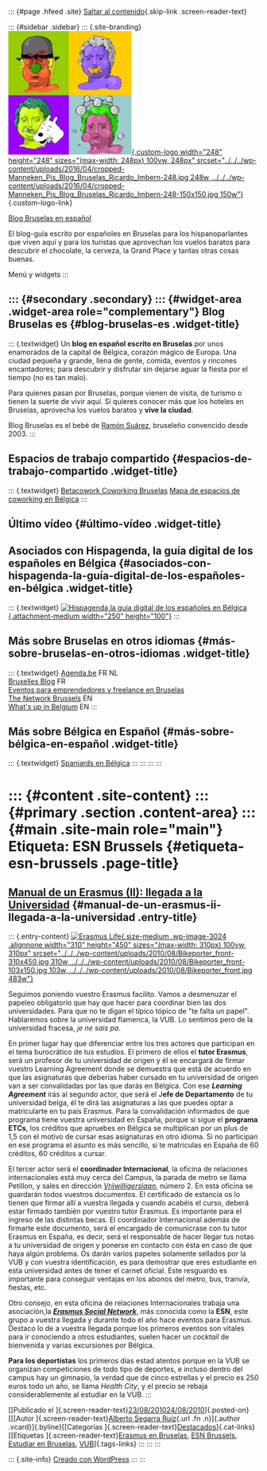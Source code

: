 ::: {#page .hfeed .site}
[Saltar al contenido](index.html#content){.skip-link
.screen-reader-text}

::: {#sidebar .sidebar}
::: {.site-branding}
[![](../../../wp-content/uploads/2016/04/cropped-Manneken_Pis_Blog_Bruselas_Ricardo_Imbern-248.jpg){.custom-logo
width="248" height="248" sizes="(max-width: 248px) 100vw, 248px"
srcset="../../../wp-content/uploads/2016/04/cropped-Manneken_Pis_Blog_Bruselas_Ricardo_Imbern-248.jpg 248w, ../../../wp-content/uploads/2016/04/cropped-Manneken_Pis_Blog_Bruselas_Ricardo_Imbern-248-150x150.jpg 150w"}](../../../index.html){.custom-logo-link}

[Blog Bruselas en español](../../../index.html)

El blog-guía escrito por españoles en Bruselas para los hispanoparlantes
que viven aquí y para los turistas que aprovechan los vuelos baratos
para descubrir el chocolate, la cerveza, la Grand Place y tantas otras
cosas buenas.

Menú y widgets
:::

::: {#secondary .secondary}
::: {#widget-area .widget-area role="complementary"}
Blog Bruselas es {#blog-bruselas-es .widget-title}
----------------

::: {.textwidget}
Un **blog en español escrito en Bruselas** por unos enamorados de la
capital de Bélgica, corazón mágico de Europa. Una ciudad pequeña y
grande, llena de gente, comida, eventos y rincones encantadores; para
descubrir y disfrutar sin dejarse aguar la fiesta por el tiempo (no es
tan malo).

Para quienes pasan por Bruselas, porque vienen de visita, de turismo o
tienen la suerte de vivir aquí. Sí quieres conocer más que los hoteles
en Bruselas, aprovecha los vuelos baratos y **vive la ciudad**.

Blog Bruselas es el bebé de [Ramón Suárez](http://www.ramonsuarez.com),
bruseleño convencido desde 2003.
:::

Espacios de trabajo compartido {#espacios-de-trabajo-compartido .widget-title}
------------------------------

::: {.textwidget}
[Betacowork Coworking Bruselas](http://www.betacowork.com) [Mapa de
espacios de coworking en Bélgica](http://coworkingbelgium.com)
:::

Último vídeo {#último-vídeo .widget-title}
------------

Asociados con Hispagenda, la guía digital de los españoles en Bélgica {#asociados-con-hispagenda-la-guía-digital-de-los-españoles-en-bélgica .widget-title}
---------------------------------------------------------------------

::: {.textwidget}
[![Hispagenda,la guía digital de los españoles en
Bélgica](../../../wp-content/uploads/2010/04/Hispagenda-250px.gif "Hispagenda, la guía digital de los españoles en Bélgica"){.attachment-medium
width="250" height="100"}](http://www.hispagenda.com)
:::

Más sobre Bruselas en otros idiomas {#más-sobre-bruselas-en-otros-idiomas .widget-title}
-----------------------------------

::: {.textwidget}
[Agenda.be](http://www.agenda.be) FR NL\
[Bruxelles Blog](http://www.bxlblog.be/) FR\
[Eventos para emprendedores y freelance en
Bruselas](http://www.betacowork.com/events/)\
[The Network
Brussels](http://groups.yahoo.com/group/TheNetworkBrussels/) EN\
[What\'s up in Belgium](http://www.whatsupin.be/) EN
:::

Más sobre Bélgica en Español {#más-sobre-bélgica-en-español .widget-title}
----------------------------

::: {.textwidget}
[Spaniards en Bélgica](http://www.spaniards.es/paises/belgica)
:::
:::
:::
:::

::: {#content .site-content}
::: {#primary .section .content-area}
::: {#main .site-main role="main"}
Etiqueta: ESN Brussels {#etiqueta-esn-brussels .page-title}
======================

[Manual de un Erasmus (II): llegada a la Universidad](../../../index.html?p=3020) {#manual-de-un-erasmus-ii-llegada-a-la-universidad .entry-title}
---------------------------------------------------------------------------------

::: {.entry-content}
[![Erasmus
Life](../../../wp-content/uploads/2010/08/Bikeporter_front-310x450.jpg){.size-medium
.wp-image-3024 .alignnone width="310" height="450"
sizes="(max-width: 310px) 100vw, 310px"
srcset="../../../wp-content/uploads/2010/08/Bikeporter_front-310x450.jpg 310w, ../../../wp-content/uploads/2010/08/Bikeporter_front-103x150.jpg 103w, ../../../wp-content/uploads/2010/08/Bikeporter_front.jpg 483w"}](http://ffffound.com/image/fe41a9c0d9bd3b7bf36e7da643444c7caf321e71)

Seguimos poniendo vuestro Erasmus facilito. Vamos a desmenuzar el
papeleo obligatorio que hay que hacer para coordinar bien las dos
universidades. Para que no te digan el típico tópico de "te falta un
papel". Hablaremos sobre la universidad flamenca, la VUB. Lo sentimos
pero de la universidad fracesa, *je ne sais pa*.

En primer lugar hay que diferenciar entre los tres actores que
participan en el tema burocrático de tus estudios. El primero de ellos
el **tutor Erasmus**, será un profesor de tu universidad de origen y él
se encargará de firmar vuestro Learning Agreement donde se demuestra que
está de acuerdo en que las asignaturas que deberías haber cursado en tu
universidad de origen van a ser convalidadas por las que darás en
Bélgica. Con ese ***Learning Agreement*** irás al segundo actor, que
será el J**efe de Departamento** de tu universidad belga, él te dirá las
asignaturas a las que puedes optar a matricularte en tu país Erasmus.
Para la convalidación informados de que programa tiene vuestra
universidad en España, porque si sigue el **programa ETCs**, los
créditos que apruebes en Bélgica se multiplican por un plus de 1,5 con
el motivo de cursar esas asignaturas en otro idioma. Si no participan en
ese programa el asunto es más sencillo, si te matriculas en España de 60
créditos, 60 créditos a cursar.

El tercer actor será el **coordinador Internacional**, la oficina de
relaciones internacionales está muy cerca del Campus, la parada de metro
se llama Petillon, y sales en dirección
[*Vrijwilligerslaan*](http://bing.com/maps/default.aspx?v=2&rtp=%7Eadr.Vrijwilligerslaan+2%2C+%3Cspan+class%3D%22locality%22%3EBrussels%3C%2Fspan%3E%2C+%3Cspan+class%3D%22country-name%22%3EBelgium%3C%2Fspan%3E),
número 2. En esta oficina se guardarán todos vuestros documentos. El
certificado de estancia os lo tienen que firmar allí a vuestra llegada y
cuando acabéis el curso, deberá estar firmado también por vuestro tutor
Erasmus. Es importante para el ingreso de las distintas becas. El
coordinador Internacional además de firmarte este documento, será el
encargado de comunicrase con tu tutor Erasmus en España, es decir, será
el responsable de hacer llegar tus notas a tu universidad de origen y
ponerse en contacto con ésta en caso de que haya algún problema. Os
darán varios papeles solamente sellados por la VUB y con vuestra
identificación, es para demostrar que eres estudiante en esta
universidad antes de tener el carnet oficial. Este resguardo es
importante para conseguir ventajas en los abonos del metro, bus,
tranvía, fiestas, etc.

Otro consejo, en esta oficina de relaciones Internacionales trabaja una
asociación,la ***[Erasmus Social
Network](http://www.facebook.com/pages/Brussels/ESN-Brussels/190787606065?ref=search)***,
más conocida como la **ESN**, este grupo a vuestra llegada y durante
todo el año hace eventos para Erasmus. Destaco lo de a vuestra llegada
porque los primeros eventos son vitales para ir conociendo a otros
estudiantes, suelen hacer un *cocktail* de bienvenida y varias
excursiones por Bélgica.

**Para los deportistas** los primeros días estad atentos porque en la
VUB se organizan competiciones de todo tipo de deportes, e incluso
dentro del campus hay un gimnasio, la verdad que de cinco estrellas y el
precio es 250 euros todo un año, se llama *Health City*, y el precio se
rebaja considerablemente al estudiar en la VUB.
:::

[[Publicado el
]{.screen-reader-text}[23/08/201024/08/2010](../../../index.html?p=3020)]{.posted-on}[[[Autor
]{.screen-reader-text}[Alberto Segarra
Ruíz](../../author/albertosegarraruiz/index.html){.url .fn .n}]{.author
.vcard}]{.byline}[[Categorías
]{.screen-reader-text}[Destacados](../../category/destacados/index.html)]{.cat-links}[[Etiquetas
]{.screen-reader-text}[Erasmus en
Bruselas](../erasmus-en-bruselas/index.html), [ESN
Brussels](index.html), [Estudiar en
Bruselas](../estudiar-en-bruselas/index.html),
[VUB](../vub/index.html)]{.tags-links}
:::
:::
:::

::: {.site-info}
[Creado con WordPress](https://es.wordpress.org/)
:::
:::
